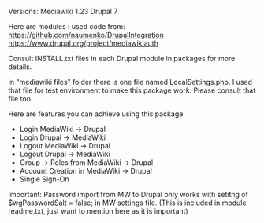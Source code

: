 Versions:
Mediawiki 1.23
Drupal 7

Here are modules i used code from: https://github.com/naumenko/DrupalIntegration
https://www.drupal.org/project/mediawikiauth

Consult INSTALL.txt files in each Drupal module in packages for more details.

In "mediawiki files" folder there is one file named LocalSettings.php. I used that file for test environment to make this package work. Please consult that file too.

Here are features you can achieve using this package.


- Login MediaWiki -> Drupal
- Login Drupal -> MediaWiki
- Logout MediaWiki -> Drupal
- Logout Drupal -> MediaWiki
- Group -> Roles from MediaWiki -> Drupal
- Account Creation in MediaWiki -> Drupal
- Single Sign-On

Important:
Password import from MW to Drupal only works with setitng of
$wgPasswordSalt = false;
in MW settings file. (This is included in module readme.txt, just want to mention here as it is important)
